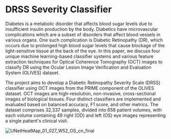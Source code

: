# DRSS Severity Classifier

Diabetes is a metabolic disorder that affects blood sugar levels due to insufficient insulin production by the body. Diabetics have microvascular complications which are a subset of disorders that affect blood vessels in various organs. One such complication is Diabetic Retinopathy (DR), which occurs due to prolonged high blood sugar levels that cause blockage of the light-sensitive tissue at the back of the eye. In this paper, we discuss four unique machine learning-based classifier systems and various feature extraction techniques for Optical Coherence Tomography (OCT) images to classify DR using the Ocular Lesion Image Verification and Evaluation System (OLIVES) dataset.

The project aims to develop a Diabetic Retinopathy Severity Scale (DRSS) classifier using OCT images from the PRIME component of the OLIVES dataset. OCT images are high-resolution, non-invasive, cross-sectional images of biological tissues. Four distinct classifiers are implemented and evaluated based on balanced accuracy, F1 score, and other metrics. The dataset comprises 32,337 samples, divided into 658 patient volumes, with each volume containing 49 right (OD) and left (OS) eye images representing a single patient's clinical visit.



![UNetHeatMap_01_027_W52_OS_cn_final](https://user-images.githubusercontent.com/66162811/233683728-633b73d6-5edd-4b7b-89d7-7f2e0bba5ff0.png)
